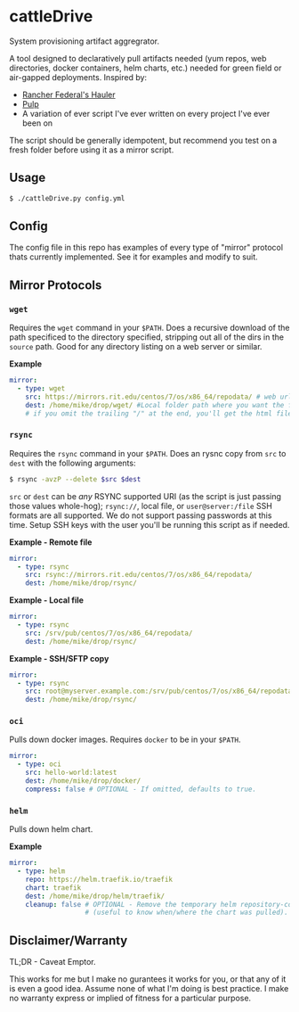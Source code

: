 # cattleDrive
System provisioning artifact aggregrator.

A tool designed to declaratively pull artifacts needed (yum repos, web directories, docker containers, helm charts, etc.) needed for green field or air-gapped deployments.  Inspired by:

- [Rancher Federal's Hauler](https://github.com/rancherfederal/hauler)
- [Pulp](https://pulpproject.org/)
- A variation of ever script I've ever written on every project I've ever been on

The script should be generally idempotent, but recommend you test on a fresh folder before using it as a mirror script.

## Usage
```bash
$ ./cattleDrive.py config.yml
```

## Config
The config file in this repo has examples of every type of "mirror" protocol thats currently implemented. See it for examples and modify to suit.

## Mirror Protocols

### `wget`
Requires the `wget` command in your `$PATH`.  Does a recursive download of the path specificed to the directory specified, stripping out all of the dirs in the `source` path.  Good for any directory listing on a web server or similar.

**Example**
```yaml
mirror:
  - type: wget
    src: https://mirrors.rit.edu/centos/7/os/x86_64/repodata/ # web url that you want to download. Note that:
    dest: /home/mike/drop/wget/ #Local folder path where you want the files copied
    # if you omit the trailing "/" at the end, you'll get the html file that is the directory listing or the web page
```


### `rsync`
Requires the `rsync` command in your `$PATH`.  Does an rysnc copy from `src` to `dest` with the following arguments:
```bash
$ rsync -avzP --delete $src $dest
```

`src` or `dest` can be *any* RSYNC supported URI (as the script is just passing those values whole-hog); `rsync://`, local file, or `user@server:/file` SSH formats are all supported.  We do not support passing passwords at this time.  Setup SSH keys with the user you'll be running this script as if needed.

**Example - Remote file**
```yaml
mirror:
  - type: rsync
    src: rsync://mirrors.rit.edu/centos/7/os/x86_64/repodata/
    dest: /home/mike/drop/rsync/
```

**Example - Local file**
```yaml
mirror:
  - type: rsync
    src: /srv/pub/centos/7/os/x86_64/repodata/
    dest: /home/mike/drop/rsync/
```

**Example - SSH/SFTP copy**
```yaml
mirror:
  - type: rsync
    src: root@myserver.example.com:/srv/pub/centos/7/os/x86_64/repodata/
    dest: /home/mike/drop/rsync/
```

### `oci`
Pulls down docker images. Requires `docker` to be in your `$PATH`.

```yaml
mirror:
  - type: oci
    src: hello-world:latest
    dest: /home/mike/drop/docker/
    compress: false # OPTIONAL - If omitted, defaults to true.
```

### `helm`
Pulls down helm chart.


**Example**
```yaml
mirror:
  - type: helm
    repo: https://helm.traefik.io/traefik 
    chart: traefik
    dest: /home/mike/drop/helm/traefik/
    cleanup: false # OPTIONAL - Remove the temporary helm repository-config 
                   # (useful to know when/where the chart was pulled). If omitted, defaults to true.
```

## Disclaimer/Warranty
TL;DR - Caveat Emptor.

This works for me but I make no gurantees it works for you, or that any of it is even a good idea.  Assume none of what I'm doing is best practice. I make no warranty express or implied of fitness for a particular purpose.
